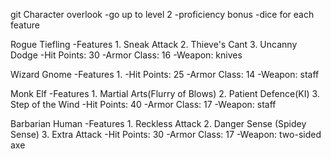 git Character overlook
    -go up to level 2
    -proficiency bonus
    -dice for each feature

Rogue Tiefling
    -Features
        1. Sneak Attack
        2. Thieve's Cant
        3. Uncanny Dodge
    -Hit Points: 30
    -Armor Class: 16
    -Weapon: knives

Wizard Gnome
    -Features
        1. 
    -Hit Points: 25
    -Armor Class: 14
    -Weapon: staff

Monk Elf
    -Features
        1. Martial Arts(Flurry of Blows)
        2. Patient Defence(KI)
        3. Step of the Wind
    -Hit Points: 40
    -Armor Class: 17
    -Weapon: staff

Barbarian Human
    -Features
        1. Reckless Attack
        2. Danger Sense (Spidey Sense)
        3. Extra Attack
    -Hit Points: 30
    -Armor Class: 17
    -Weapon: two-sided axe
